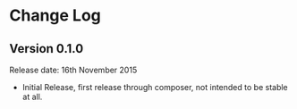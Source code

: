 # Change Log


## Version 0.1.0

Release date: 16th November 2015

- Initial Release, first release through composer, not intended to be stable at all.